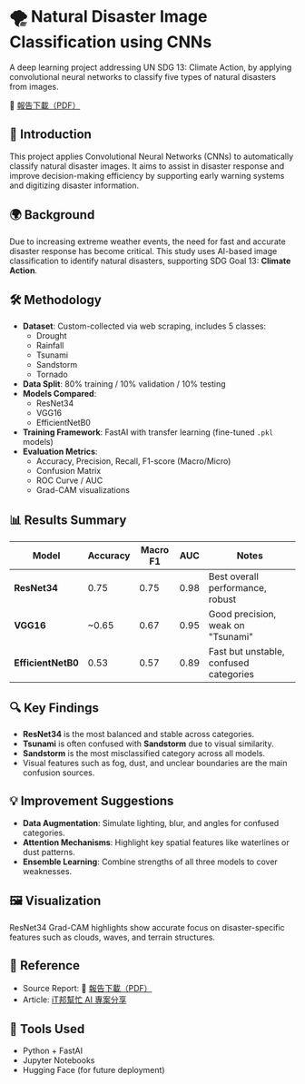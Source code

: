 # 🌪️ Natural Disaster Image Classification using CNNs
A deep learning project addressing UN SDG 13: Climate Action, by applying convolutional neural networks to classify five types of natural disasters from images.

📄 [報告下載（PDF）](./report.pdf)

## 🧭 Introduction
This project applies Convolutional Neural Networks (CNNs) to automatically classify natural disaster images. It aims to assist in disaster response and improve decision-making efficiency by supporting early warning systems and digitizing disaster information.

## 🌍 Background
Due to increasing extreme weather events, the need for fast and accurate disaster response has become critical. This study uses AI-based image classification to identify natural disasters, supporting SDG Goal 13: **Climate Action**.

## 🛠️ Methodology

- **Dataset**: Custom-collected via web scraping, includes 5 classes:
  - Drought
  - Rainfall
  - Tsunami
  - Sandstorm
  - Tornado
- **Data Split**: 80% training / 10% validation / 10% testing
- **Models Compared**:
  - ResNet34
  - VGG16
  - EfficientNetB0
- **Training Framework**: FastAI with transfer learning (fine-tuned `.pkl` models)
- **Evaluation Metrics**:
  - Accuracy, Precision, Recall, F1-score (Macro/Micro)
  - Confusion Matrix
  - ROC Curve / AUC
  - Grad-CAM visualizations

## 📊 Results Summary

| Model         | Accuracy | Macro F1 | AUC  | Notes                                  |
|---------------|----------|----------|------|----------------------------------------|
| **ResNet34**      | 0.75     | 0.75     | 0.98 | Best overall performance, robust       |
| **VGG16**         | ~0.65    | 0.67     | 0.95 | Good precision, weak on "Tsunami"      |
| **EfficientNetB0**| 0.53     | 0.57     | 0.89 | Fast but unstable, confused categories |

## 🔍 Key Findings

- **ResNet34** is the most balanced and stable across categories.
- **Tsunami** is often confused with **Sandstorm** due to visual similarity.
- **Sandstorm** is the most misclassified category across all models.
- Visual features such as fog, dust, and unclear boundaries are the main confusion sources.

## 💡 Improvement Suggestions

- **Data Augmentation**: Simulate lighting, blur, and angles for confused categories.
- **Attention Mechanisms**: Highlight key spatial features like waterlines or dust patterns.
- **Ensemble Learning**: Combine strengths of all three models to cover weaknesses.

## 🖼️ Visualization
ResNet34 Grad-CAM highlights show accurate focus on disaster-specific features such as clouds, waves, and terrain structures.

## 🔗 Reference
- Source Report: 📄 [報告下載（PDF）](./Disaster_CNN_Classification_report.pdf)
- Article: [iT邦幫忙 AI 專案分享](https://ithelp.ithome.com.tw/m/articles/10356469)

## 🤖 Tools Used
- Python + FastAI
- Jupyter Notebooks
- Hugging Face (for future deployment)
